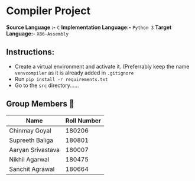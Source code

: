 # Compiler Project

**Source Language :-** `C`
**Implementation Language:-** `Python 3`
**Target Language:-** `X86-Assembly`

## Instructions:
* Create a virtual environment and activate it. (Preferrably keep the name `venvcompiler` as it is already added in `.gitignore`
* Run `pip install -r requirements.txt` 
* Go to the `src` directory......

## Group Members :boy:

| Name | Roll Number |
| ----------- | ------- |
| Chinmay Goyal | 180206 |
| Supreeth Baliga | 180801 |
| Aaryan Srivastava | 180007 |
| Nikhil Agarwal | 180475 |
| Sanchit Agrawal | 180664 | 
